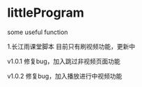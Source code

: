 # littleProgram
some useful function

1.长江雨课堂脚本
  目前只有刷视频功能，更新中
  
  v1.0.1 修复bug，加入跳过非视频页面功能
  
  v1.0.2 修复bug，加入播放进行中视频功能
